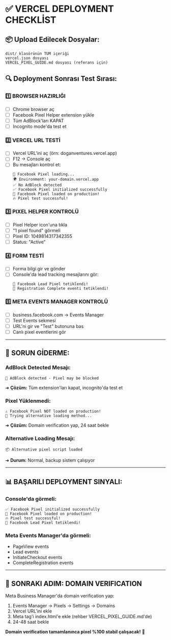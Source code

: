 # ✅ VERCEL DEPLOYMENT CHECKLİST

## 📦 Upload Edilecek Dosyalar:
```
dist/ klasörünün TÜM içeriği
vercel.json dosyası  
VERCEL_PIXEL_GUIDE.md dosyası (referans için)
```

## 🔍 Deployment Sonrası Test Sırası:

### 1️⃣ BROWSER HAZIRLIĞI
- [ ] Chrome browser aç
- [ ] Facebook Pixel Helper extension yükle
- [ ] Tüm AdBlock'ları KAPAT
- [ ] Incognito mode'da test et

### 2️⃣ VERCEL URL TESTİ
- [ ] Vercel URL'ini aç (örn: doganventures.vercel.app)
- [ ] F12 → Console aç
- [ ] Bu mesajları kontrol et:
  ```
  🔄 Facebook Pixel loading...
  🌍 Environment: your-domain.vercel.app
  ✅ No AdBlock detected
  ✅ Facebook Pixel initialized successfully
  🎯 Facebook Pixel loaded on production!
  🔥 Pixel test successful!
  ```

### 3️⃣ PIXEL HELPER KONTROLÜ  
- [ ] Pixel Helper icon'una tıkla
- [ ] "1 pixel found" görmeli
- [ ] Pixel ID: 1049814317342355
- [ ] Status: "Active"

### 4️⃣ FORM TESTİ
- [ ] Forma bilgi gir ve gönder
- [ ] Console'da lead tracking mesajlarını gör:
  ```
  🎯 Facebook Lead Pixel tetiklendi!
  📝 Registration Complete eventi tetiklendi!
  ```

### 5️⃣ META EVENTS MANAGER KONTROLÜ
- [ ] business.facebook.com → Events Manager
- [ ] Test Events sekmesi
- [ ] URL'ni gir ve "Test" butonuna bas
- [ ] Canlı pixel eventlerini gör

---

## 🚨 SORUN GİDERME:

### AdBlock Detected Mesajı:
```
🚫 AdBlock detected - Pixel may be blocked
```
➜ **Çözüm:** Tüm extension'ları kapat, incognito'da test et

### Pixel Yüklenmedi:
```
⚠️ Facebook Pixel NOT loaded on production!
🔧 Trying alternative loading method...
```  
➜ **Çözüm:** Domain verification yap, 24 saat bekle

### Alternative Loading Mesajı:
```
📦 Alternative pixel script loaded
```
➜ **Durum:** Normal, backup sistem çalışıyor

---

## 📊 BAŞARILI DEPLOYMENT SINYALI:

### Console'da görmeli:
```
✅ Facebook Pixel initialized successfully
🎯 Facebook Pixel loaded on production!  
🔥 Pixel test successful!
🎯 Facebook Lead Pixel tetiklendi!
```

### Meta Events Manager'da görmeli:
- PageView events
- Lead events  
- InitiateCheckout events
- CompleteRegistration events

---

## 🎯 SONRAKI ADIM: DOMAIN VERIFICATION

Meta Business Manager'da domain verification yap:
1. Events Manager → Pixels → Settings → Domains
2. Vercel URL'ini ekle
3. Meta tag'i index.html'e ekle (rehber VERCEL_PIXEL_GUIDE.md'de)
4. 24-48 saat bekle

**Domain verification tamamlanınca pixel %100 stabil çalışacak!** 🚀
